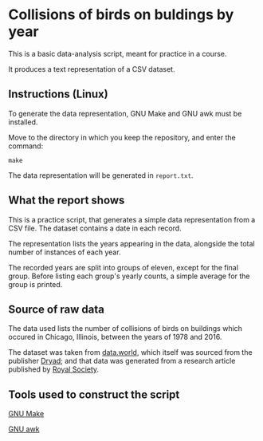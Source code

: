 # Collisions of birds on buldings by year
This is a basic data-analysis script, meant for practice in a course.

It produces a text representation of a CSV dataset.


## Instructions (Linux)
To generate the data representation, GNU Make and GNU awk must be installed.

Move to the directory in which you keep the repository, and enter the command:
```
make
```
The data representation will be generated in `report.txt`.


## What the report shows
This is a practice script, that generates a simple data representation from a CSV file. The dataset contains a date in each record.

The representation lists the years appearing in the data, alongside the total number of instances of each year.

The recorded years are split into groups of eleven, except for the final group. Before listing each group's yearly counts, a simple average for the group is printed.


## Source of raw data
The data used lists the number of collisions of birds on buildings which occured in Chicago, Illinois, between the years of 1978 and 2016.

The dataset was taken from [data.world](https://data.world/animals/bird-building-collisions), which itself was sourced from the publisher [Dryad](https://doi.org/10.5061/dryad.8rr0498); and that data was generated from a research article published by [Royal Society](https://doi.org/10.1098/rspb.2019.0364).


## Tools used to construct the script
[GNU Make](https://www.gnu.org/software/make/)

[GNU awk](https://www.gnu.org/software/gawk/)
